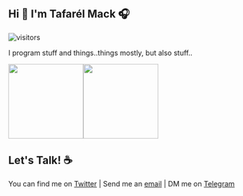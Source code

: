 ## Hi 👋 I'm Tafarél Mack 🎧

![visitors](https://visitor-badge.glitch.me/badge?page_id=m23ck)

I program stuff and things..things mostly, but also stuff..

<img height="150px" src="https://github-readme-stats.vercel.app/api?username=m23ck&show_icons=true&theme=dark&custom_title=GitHub%20Stats&hide_border=true" /><img height="150px" src="https://github-readme-stats.vercel.app/api/top-langs/?username=m23ck&hide_border=true&layout=compact&langs_count=8&theme=dark" />

## Let's Talk! ☕
You can find me on [Twitter](https://twitter.com/thomasblacz) | Send me an [email](mailto:andojomack@gmail.com) | DM me on [Telegram](https://t.me/sanjune)
